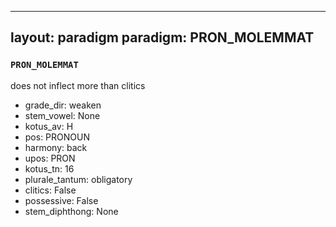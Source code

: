 
---
layout: paradigm
paradigm: PRON_MOLEMMAT
---
### ` PRON_MOLEMMAT `

does not inflect more than clitics
* grade_dir: weaken
* stem_vowel: None
* kotus_av: H
* pos: PRONOUN
* harmony: back
* upos: PRON
* kotus_tn: 16
* plurale_tantum: obligatory
* clitics: False
* possessive: False
* stem_diphthong: None
